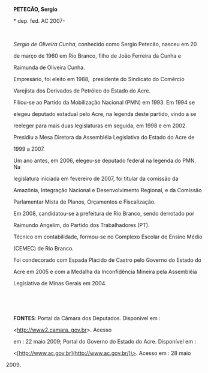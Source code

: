 **PETECÃO, Sergio**



\* dep. fed. AC 2007-



 



*Sergio de Oliveira Cunha*, conhecido como Sergio Petecão, nasceu em 20

de março de 1960 em Rio Branco, filho de João Ferreira da Cunha e

Raimunda de Oliveira Cunha.



Empresário, foi eleito em 1988,  presidente do Sindicato do Comércio

Varejista dos Derivados de Petróleo do Estado do Acre. 



Filiou-se ao Partido da Mobilização Nacional (PMN) em 1993. Em 1994 se

elegeu deputado estadual pelo Acre, na legenda deste partido, vindo a se

reeleger para mais duas legislaturas em seguida, em 1998 e em 2002.

Presidiu a Mesa Diretora da Assembléia Legislativa do Estado do Acre de

1999 a 2007.



Um ano antes, em 2006, elegeu-se deputado federal na legenda do PMN. Na

legislatura iniciada em fevereiro de 2007, foi titular da comissão da

Amazônia, Integração Nacional e Desenvolvimento Regional, e da Comissão

Parlamentar Mista de Planos, Orçamentos e Fiscalização.



Em 2008, candidatou-se à prefeitura de Rio Branco, sendo derrotado por

Raimundo Angelim, do Partido dos Trabalhadores (PT).



Técnico em contabilidade, formou-se no Complexo Escolar de Ensino Médio

(CEMEC) de Rio Branco.



Foi condecorado com Espada Plácido de Castro pelo Governo do Estado do

Acre em 2005 e com a Medalha da Inconfidência Mineira pela Assembléia

Legislativa de Minas Gerais em 2004.



 



 



**FONTES**: Portal da Câmara dos Deputados. Disponível em :

\<[http://www2.camara. gov.br](http://www2.camara.%20gov.br/)\>. Acesso

em : 22 maio 2009; Portal do Governo do Estado do Acre. Disponível em :

\<[http://www.ac.gov.br](http://www.ac.gov.br/)\>. Acesso em : 28 maio

2009.

